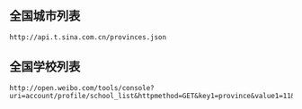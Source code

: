 ## 全国城市列表

    http://api.t.sina.com.cn/provinces.json

## 全国学校列表

    http://open.weibo.com/tools/console?uri=account/profile/school_list&httpmethod=GET&key1=province&value1=11&key2=capital&value2=b